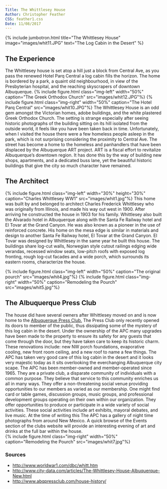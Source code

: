 ```yaml
---
Title: The Whittlesey House
Author: Christopher Feather
CSS: feather1.css
Date: 11/08/2017
---
```

{% include jumbotron.html title="The Whittlesey House" image="images/whit11.JPG" text="The Log Cabin in the Desert" %}


## The Experience
The Whittlesey house is set atop a hill just a block from Central Ave, as you pass the renewed Hotel Parq Central a log cabin fills the horizon. The home is bordered by a park, a quaint old neighbourhood, in view of the Presbyterian hospital, and the reaching skyscrapers of downtown Albuquerque.
{% include figure.html
  class="img-left"
  width="50%"
  caption="The Greek Orthodox Church"
  src="images/whit12.JPG"%}
  {% include figure.html
  class="img-right"
  width="50%"
  caption="The Hotel Parq Central"
  src="images/whit10.JPG"%}
The Whittlesey House is an odd gem amongst the Victorian homes, adobe buildings, and the white plastered Greek Orthodox Church. The setting is strange especially after seeing historic photographs of the building sitting on its hill isolated from the outside world, it feels like you have been taken back in time. Unfortunately, when I visited the house there were a few homeless people asleep in the park, which is not surprising considering the proximity to Central Ave. The street has become a home to the homeless and panhandlers that have been displaced by the Albuquerque ART project. ART is a fiscal effort to revitalize Albuquerque’s downtown region. It has done this by the way of building new shops, apartments, and a dedicated buss lane, yet the beautiful historic buildings that give the city so much character have remained. 
## The Architect
{% include figure.html
  class="img-left"
  width="30%"
  height="30%"
  caption="Charles Whittlesey WW1"
  src="images/whit1.jpg"%}
This home was built by and belonged to architect Charles Frederick Whittlesey who was originally from Illinois, and made his way out west in 1900. After arriving he constructed the house in 1903 for his family. Whittlesey also built the Alvarado hotel in Albuquerque along with the Santa Fe Railway hotel and El Tovar at the Grand Canyon. He was also known as a pioneer in the use of reinforced concrete. His home on the mesa edge is similar in materials and design to another Santa Fe Railway hotel, El Tovar at the Grand Canyon. El Tovar was designed by Whittlesey in the same year he built this house. The buildings share log-cut walls, Norwegian style cutout railings edging wide verandas, recessed window seats, low-pitch roofs with exposed log fronting, rough log-cut facades and a wide porch, which surrounds its eastern rooms, characterize the house. 
<div> {% include figure.html
  class="img-left"
  width="50%"
  caption="The original pourch"
  src="images/whit4.jpg"%}
 {% include figure.html
  class="img-right"
  width="50%"
  caption="Remodeling the Pourch"
  src="images/whit5.jpg"%} </div>

## The Albuquerque Press Club
The house did have several owners after Whittlesey moved on and is now home to the [Albuquerque Press Club.](http://www.abqpressclub.com/house-history/) The Press Club only recently opened its doors to member of the public, thus dissipating some of the mystery of this log cabin in the desert. Under the ownership of the APC many upgrades have been made to the property to ensure its safety for any guests that come through the door, but they have taken care to keep its historic charm. These renovations include: new NW porch foundations, evaporative cooling, new front room ceiling, and a new roof to name a few things. The APC has taken very good care of this log cabin in the desert and it looks very majestic today as it sits overlooking the everchanging Albuquerque city scape. The APC has been member-owned and member-operated since 1965. They are a private club, a disparate community of individuals with a common purpose.  They believe that service to this community enriches us all in many ways. They offer a non-threatening social venue providing opportunities to our members as varied as our membership.  One might find card or table games, discussion groups, music groups, and professional development groups operating on their own within our organization.  They offer opportunities to produce or participate in a wide variety of social activities. These social activities include art exhibits, mayoral debates, and live music. At the time of writing this The APC has a gallery of night time photographs from around New Mexico. A quick browse of the Events section of the clubs website will provide an interesting evening of art and drinks at the full bar within the house.  
{% include figure.html
  class="img-right"
  width="50%"
  caption="Remodeling the Pourch"
  src="images/whit7.jpg"%}

### Sources
- http://www.worldwar1.com/dbc/whitt.htm 
- http://www.city-data.com/articles/The-Whittlesey-House-Albuquerque-New.html 
- http://www.abqpressclub.com/house-history/ 
